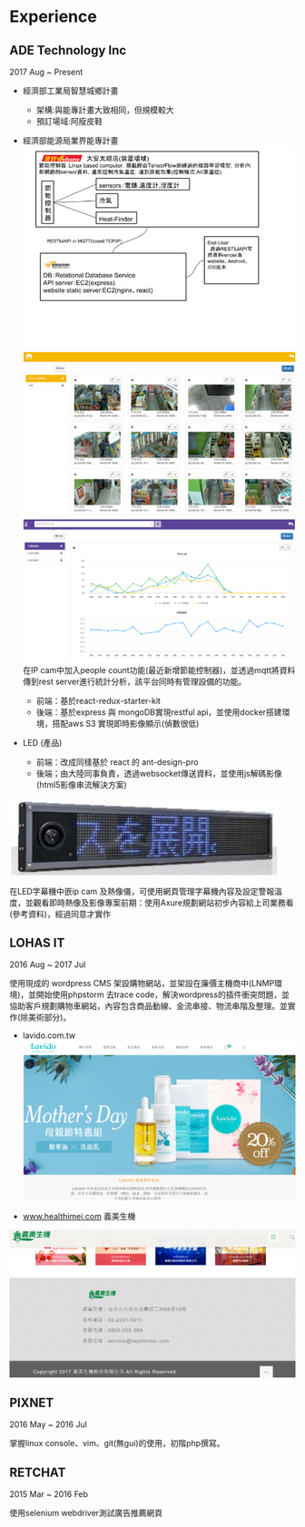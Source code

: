 # Experience

## ADE Technology Inc
2017 Aug ~ Present
* 經濟部工業局智慧城鄉計畫
    * 架構:與能專計畫大致相同，但規模較大
    * 預訂場域:阿瘦皮鞋
* 經濟部能源局業界能專計畫
![wellcome](wellcome.png)
![ifancy1](ifancy1.PNG)
![ifancy](ifancy2.PNG)
在IP cam中加入people count功能(最近新增節能控制器)，並透過mqtt將資料傳到rest server進行統計分析，該平台同時有管理設備的功能。

    * 前端：基於react-redux-starter-kit
    * 後端：基於express 與 mongoDB實現restful api，並使用docker搭建環境，搭配aws S3 實現即時影像顯示(偵數很低)

* LED (產品)
    * 前端：改成同樣基於 react 的 ant-design-pro
    * 後端；由大陸同事負責，透過websocket傳送資料，並使用js解碼影像(html5影像串流解決方案)

![led](led.PNG)

在LED字幕機中嵌ip cam 及熱像儀，可使用網頁管理字幕機內容及設定警報溫度，並觀看即時熱像及影像專案前期：使用Axure規劃網站初步內容給上司業務看(參考資料)，經過同意才實作

## LOHAS IT
2016 Aug ~ 2017 Jul

使用現成的 wordpress CMS 架設購物網站，並架設在廉價主機商中(LNMP環境)，並開始使用phpstorm 去trace code，解決wordpress的插件衝突問題，並協助客戶規劃購物車網站，內容包含商品動線、金流串接、物流串階及整理。並實作(除美術部分)。
* lavido.com.tw 
![lavido](lavido.PNG)

* www.healthimei.com 義美生機

![healthimei](healthimei.png)

## PIXNET
2016 May ~ 2016 Jul

掌握linux console、vim、git(無gui)的使用，初階php撰寫。

## RETCHAT
2015 Mar ~ 2016 Feb

使用selenium webdriver測試廣告推薦網頁
